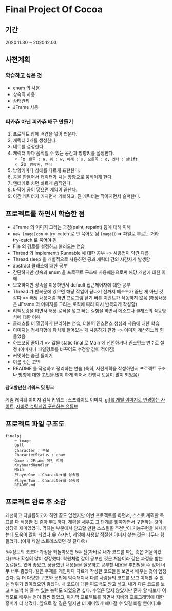 # Final Project Of Cocoa

## 기간

2020.11.30 ~ 2020.12.03

## 사전계획 

### 학습하고 싶은 것

- enum 의 사용
- 상속의 사용
- 상태관리
- JFrame 사용

### 피카츄 아닌 피카츄 배구 만들기

1. 프로젝트 창에 배경을 넣어 띄운다.
2. 캐릭터 2개를 생성한다.
3. 네트를 설정한다.
4. 캐릭터 마다 움직일 수 있는 공간과 방향키를 설정한다.
    - 1p
    ` 왼쪽 : a, 위 : w, 아래 : s, 오른쪽 : d, 엔터 : shift`
    - 2p
    ` 방향키, 엔터`
5. 방향키마다 상태를 다르게 표현한다.
6. 공을 만들어서 캐릭터가 치는 방향으로 움직이게 한다.
7. 엔터키로 치면 빠르게 움직인다.
8. 바닥에 공이 닿으면 게임이 끝난다.
9. 이긴 캐릭터가 커지면서 기뻐하고, 진 캐릭터는 작아지면서 슬퍼한다.

## 프로젝트를 하면서 학습한 점

- JFrame 의 이미지 그리는 과정(paint, repaint) 등에 대해 이해
- `new ImageIcon` => try-catch 로 안 묶어도 됨 `ImageIO` => 파일로 부르는 거라 try-catch 로 묶어야 됨
- File 의 경로를 설정하고 불러오는 연습
- Thread 와 implements Runnable 에 대한 공부 => 사용법이 약간 다름
- Thread.sleep 을 개별적으로 사용하면 공과 캐릭터 간의 시간차가 발생함
- abstract 클래스에 대한 공부
- 간단하지만 상속과 enum 을 프로젝트 구조에 사용해봄으로써 해당 개념에 대한 이해
- 모호하지만 상속을 이용하면서 default 접근제어자에 대한 공부
- Thread 가 반복문에 있으면 해당 작업이 끝나기 전까지 메소드가 끝난 게 아닌 것 같다
=> 해당 내용처럼 하면 프로그램 닫기 버튼 이벤트가 작동하지 않음 (해당내용은 JFrame 의 이미지를 그리는 로직에 따라 다시 반복되게 작성함)
- 리팩토링을 하면서 해당 로직을 넣고 빼는 실험을 하면서 메소드나 클래스의 작동방식에 대한 이해
- 클래스를 더 깔끔하게 분리하는 연습, 더불어 인스턴스 생성과 사용에 대한 학습
- 이미지는 정사각형에 꽉차게 들어있는 게 사용하기 편함 => 이미지 계산하느라 힘들었음
- 하드코딩 줄이기 => 값을 static final 로 Main 에 선언하거나 인스턴스 변수로 설정 (이미지나 파일경로를 바꾸어도 수정할 값이 적어짐)
- 커밋하는 습관 들이기
- 이름 짓는 고민
- README 를 작성하고 정리하는 연습 (툭히, 사전계획을 작성하면서 프로젝트 구조나 방향에 대한 고민을 많이 하게 되어서 진행시 도움이 많이 되었음)

#### 참고할만한 키워드 및 링크  
게임 캐릭터 이미지 검색 키워드 : 스프라이트 이미지, [gif를 개별 이미지로 변경하는 사이트](https://ezgif.com/split/ezgif-7-046a21e683d5.gif), [자바로 슈팅게임 구현하는 유튜브](https://www.youtube.com/watch?v=HJtS3VcChPY) 

## 프로젝트 파일 구조도

```
finalpj
    ─ image
    Ball    
    Character : 부모
    CharacterStatus : enum
    Game : JFrame 메인 로직
    KeyboardHandler
    Main 
    PlayerOne : Character를 상속함
    PlayerTwo : Character를 상속함
    README.md
```

## 프로젝트 완료 후 소감

개선하고 디벨롭하고자 하면 끝도 없겠지만 이번 프로젝트를 하면서, 스스로 계획한 목표를 다 적용한 것 같아 뿌듯하다. 계획을 세우고 그 단계를 밟아가면서 구현하는 것이 상당히 재미있었다. 
막히는 부분에서 참고할 만한 소스들을 추천받아 기능구현을 해나가는데 도움이 많이 되었다.😀 하지만, 게임에 사용할 적절한 이미지 찾는 것은 너무나 힘들었다. (이게 제일 스트레스였던 것 같다😥)    

5주정도의 코코아 과정을 되돌아보면 5주 전(자바로 내가 코드를 짜는 것은 처음이었다)보다 확실히 많이 성장했다. 학원처럼 같이 공부한
것은 처음이라 같은 과정을 밟는 동료들도 있어 좋았고, 궁금했던 내용들을 질문하고 공부할 내용을 추천받을 수 있어 너무 너무 좋았다. 같은 주제를 
개인마다 다르게 작성한 코드들을 보면서 배우는 것이 엄청 컸다. 좀 더 다양한 구조와 문법에 익숙해져서 다른 사람들의 코드를 보고 이해할 수 있는 범위가 많아졌으면 좋겠다. 
내 코드에 대한 피드백도 받고 싶고, 내가 다른 코드를 보고 피드백 해 줄 수 있는 능력도 되었으면 싶다.
수업은 많지 않았지만 혼자 할 때보다 여러모로 배우는 점이 훨씬 많았고, 마지막 프로젝트를 하면서 자바와 프로그래밍에 대한 흥미가 더 생겼다. 앞으로 갈 길은 멀지만 더 재미있게 해나갈 수 있길 바랄 뿐이다.😁
